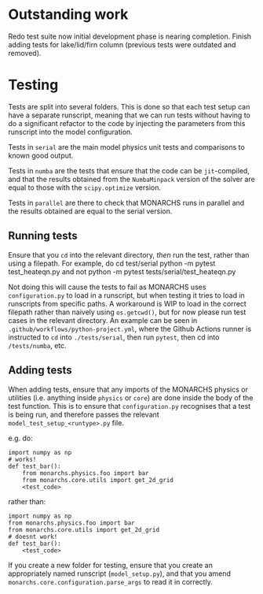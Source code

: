 Outstanding work
================
Redo test suite now initial development phase is nearing completion.
Finish adding tests for lake/lid/firn column (previous tests were outdated and removed). 

Testing
=======

Tests are split into several folders. This is done so that each test setup can have a separate runscript, meaning
that we can run tests without having to do a significant refactor to the code by injecting the parameters from this
runscript into the model configuration. 

Tests in `serial` are the main model physics unit tests and comparisons to known good output.

Tests in `numba` are the tests that ensure that the code can be `jit`-compiled, and that the results obtained from 
the `NumbaMinpack` version of the solver are equal to those with the `scipy.optimize` version.

Tests in `parallel` are there to check that MONARCHS runs in parallel and the results obtained are equal to the serial 
version.

Running tests
-------------
Ensure that you `cd` into the relevant directory, _then_ run the test, rather than using a filepath.
For example, do
    cd test/serial
    python -m pytest test_heateqn.py
and not
    python -m pytest tests/serial/test_heateqn.py

Not doing this will cause the tests to fail as MONARCHS uses `configuration.py` to load in a runscript, but when testing
it tries to load in runscripts from specific paths. A workaround is WIP to load in the correct filepath rather than
naively using `os.getcwd()`, but for now please run test cases in the relevant directory. An example can be seen in 
`.github/workflows/python-project.yml`, where the Github Actions runner is instructed to `cd` into `./tests/serial`, 
then run `pytest`, then cd into `/tests/numba`, etc.

Adding tests
------------

When adding tests, ensure that any imports of the MONARCHS physics or utilities (i.e. anything inside `physics` or 
`core`) are done inside the body of the test function. This is to ensure that `configuration.py` recognises that a test
is being run, and therefore passes the relevant `model_test_setup_<runtype>.py` file.

e.g. do:

    import numpy as np
    # works!
    def test_bar():
        from monarchs.physics.foo import bar
        from monarchs.core.utils import get_2d_grid
        <test_code>
    
rather than:

    import numpy as np
    from monarchs.physics.foo import bar
    from monarchs.core.utils import get_2d_grid
    # doesnt work!
    def test_bar():
        <test_code>
    
If you create a new folder for testing, ensure that you create an appropriately named runscript (`model_setup.py`), and
that you amend `monarchs.core.configuration.parse_args` to read it in correctly.
